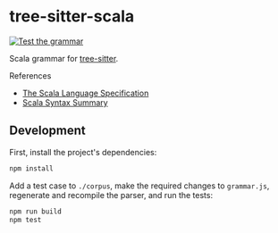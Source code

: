 tree-sitter-scala
=================

[![Test the grammar](https://github.com/tree-sitter/tree-sitter-scala/actions/workflows/ci.yml/badge.svg)](https://github.com/tree-sitter/tree-sitter-scala/actions/workflows/ci.yml)

Scala grammar for [tree-sitter](https://github.com/tree-sitter/tree-sitter).

References

* [The Scala Language Specification](https://www.scala-lang.org/files/archive/spec/2.13/)
* [Scala Syntax Summary](https://www.scala-lang.org/files/archive/spec/2.13/13-syntax-summary.html)

Development
-----------

First, install the project's dependencies:

```sh
npm install
```

Add a test case to `./corpus`, make the required changes to `grammar.js`,
regenerate and recompile the parser, and run the tests:

```sh
npm run build
npm test
```

